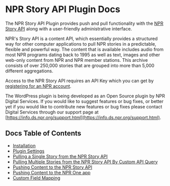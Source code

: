 # NPR Story API Plugin Docs

The NPR Story API Plugin provides push and pull functionality with the [NPR Story API](https://www.npr.org/api/index) along with a user-friendly administrative interface.

NPR's Story API is a content API, which essentially provides a structured way for other computer applications to pull NPR stories in a predictable, flexible and powerful way. The content that is available includes audio from most NPR programs dating back to 1995 as well as text, images and other web-only content from NPR and NPR member stations. This archive consists of over 250,000 stories that are grouped into more than 5,000 different aggregations.

Access to the NPR Story API requires an API Key which you can get by [registering for an NPR account](https://secure.npr.org/oauth2/login).

The WordPress plugin is being developed as an Open Source plugin by NPR Digital Services. If you would like to suggest features or bug fixes, or better yet if you would like to contribute new features or bug fixes please contact Digital Services through our support page at [https://info.ds.npr.org/support.html](https://info.ds.npr.org/support.html).

## Docs Table of Contents

- [Installation](installation.md)
- [Plugin Settings](settings.md)
- [Pulling a Single Story from the NPR Story API](pulling-single-story.md)
- [Pulling Multiple Stories from the NPR Story API By Custom API Query](pulling-multiple-stories.md)
- [Pushing Content to the NPR Story API](pushing.md)
- [Pushing Content to the NPR One app](npr-one.md)
- [Custom Field Mapping](field-mapping.md)

